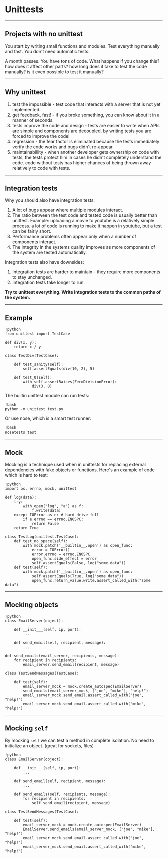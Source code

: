 # Unittests

---

## Projects with no unittest

You start by writing small functions and modules. Test everything manually and fast. You don't need automatic tests. 

A month passes. You have tons of code. What happens if you change this? how does it affect other parts? how long does it take to test the code manually? is it even possible to test it manually?

---

## Why unittest

1. test the impossible - test code that interacts with a server that is not yet implemented.
2. get feedback, fast! - if you broke something, you can know about it in a manner of seconds.
3. tests improve the code and design - tests are easier to write when APIs are simple and components are decoupled. by writing tests you are forced to improve the code!
4. regression - the fear factor is eliminated because the tests immediately verify the code works and bugs didn't re-appear.
5. maintainabillity - when another developer gets ownership on code with tests, the tests protect him in cases he didn't completely understand the code. code without tests has higher chances of being thrown away relatively to code with tests.

---

## Integration tests

Why you should also have integration tests:

1. A lot of bugs appear where multiple modules interact.
2. The ratio between the test code and tested code is usually better than unittest. Example: uploading a movie to youtube is a relatively simple process. a lot of code is running to make it happen in youtube, but a test can be fairly short.
3. Performance problems often appear only when a number of components interact.
4. The integrity in the systems quality improves as more components of the system are tested automatically.

Integration tests also have downsides:

1. Integration tests are harder to maintain - they require more components to stay unchanged.
2. Integration tests take longer to run.

**Try to unittest everything. Write integration tests to the common paths of the system.**

---

## Example

	!python
	from unittest import TestCase

	def div(x, y):
		return x / y

	class TestDiv(TestCase):
		
		def test_sanity(self):
			self.assertEquals(div(10, 2), 5)
		
		def test_0(self):
			with self.assertRaises(ZeroDivisionError):
				div(3, 0)
				
The builtin unittest module can run tests:

	!bash
	python -m unittest test.py
	
Or use nose, which is a smart test runner:
	
	!bash
	nosetests test

---

## Mock

Mocking is a technique used when in unittests for replacing external dependencies with fake objects or functions. Here's an example of code which is hard to test:
	
	!python
	import os, errno, mock, unittest
	
	def log(data):
		try:
			with open("log", "a") as f:
				f.write(data)
		except IOError as e: # hard drive full
			if e.errno == errno.ENOSPC:
				return False
		return True
	
	class TestLog(unittest.TestCase):
		def test_no_space(self):
			with mock.patch('__builtin__.open') as open_func:
				error = IOError()
				error.errno = errno.ENOSPC
				open_func.side_effect = error
				self.assertEquals(False, log("some data"))
		def test(self):
			with mock.patch('__builtin__.open') as open_func:
				self.assertEquals(True, log("some data"))
				open_func.return_value.write.assert_called_with("some data")
				
---

## Mocking objects

	!python
	class EmailServer(object):
		
		def __init___(self, ip, port):
			...
			
		def send_email(self, recipient, message):
			...
			
	def send_emails(email_server, recipients, message):
		for recipient in recipients:
			email_server.send_email(recipient, message)
		
	class TestSendMessages(TestCase):
	
		def test(self):
	        email_server_mock = mock.create_autospec(EmailServer)
			send_emails(email_server_mock, ["joe", "mike"], "help!")
			email_server_mock.send_email.assert_called_with("joe", "help!")
			email_server_mock.send_email.assert_called_with("mike", "help!")

---

## Mocking `self`

By mocking `self` we can test a method in complete isolation. No need to initialize an object. (great for sockets, files)

	!python
	class EmailServer(object):
		
		def __init___(self, ip, port):
			...
			
		def send_email(self, recipient, message):
			...
			
		def send_emails(self, recipients, message):
			for recipient in recipients:
				self.send_email(recipient, message)
			
	class TestSendMessages(TestCase):
	
		def test(self):
	        email_server_mock = mock.create_autospec(EmailServer)
			EmailServer.send_emails(email_server_mock, ["joe", "mike"], "help!")
			email_server_mock.send_email.assert_called_with("joe", "help!")
			email_server_mock.send_email.assert_called_with("mike", "help!")
